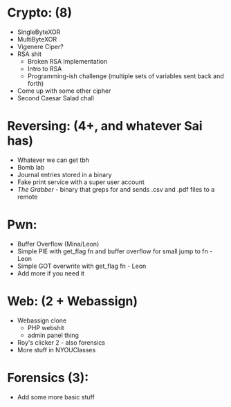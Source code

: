 # Crypto: (8)
- SingleByteXOR
- MultiByteXOR
- Vigenere Ciper?
- RSA shit
    - Broken RSA Implementation
    - Intro to RSA 
    - Programming-ish challenge (multiple sets of variables sent
      back and forth)
- Come up with some other cipher
- Second Caesar Salad chall

# Reversing: (4+, and whatever Sai has)
- Whatever we can get tbh
- Bomb lab
- Journal entries stored in a binary
- Fake print service with a super user account
- _The Grabber_ - binary that greps for and sends .csv and .pdf files to a remote

# Pwn:
- Buffer Overflow (Mina/Leon)
- Simple PIE with get_flag fn and buffer overflow for small jump to fn - Leon
- Simple GOT overwrite with get_flag fn - Leon
- Add more if you need it

# Web: (2 + Webassign)
- Webassign clone
    - PHP webshit
    - admin panel thing
- Roy's clicker 2 - also forensics
- More stuff in NYOUClasses

# Forensics (3):
- Add some more basic stuff

